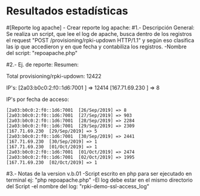 # Resultados estadísticas
#[Reporte log apache] - Crear reporte log apache:
#1.- Descripción General:
Se realiza un script, que lee el log de apache, busca dentro de los registros el
request "POST /provisioning/rpki-updown HTTP/1.1" y según eso clasifica
las ip que accedieron y en que fecha y contabiliza los registros.
-Nombre del script:
"repoapache.php"

#2.- Ej. de reporte:
Resumen:

Total provisioning/rpki-updown: 12422

IP's:
    [2a03:b0c0:2:f0::1d6:7001 ] => 12414
    [167.71.69.230 ] => 8

IP's por fecha de acceso:

    [2a03:b0c0:2:f0::1d6:7001  [26/Sep/2019] => 8
    [2a03:b0c0:2:f0::1d6:7001  [27/Sep/2019] => 903
    [2a03:b0c0:2:f0::1d6:7001  [28/Sep/2019] => 2284
    [2a03:b0c0:2:f0::1d6:7001  [29/Sep/2019] => 2309
    [167.71.69.230  [29/Sep/2019] => 5
    [2a03:b0c0:2:f0::1d6:7001  [30/Sep/2019] => 2441
    [167.71.69.230  [30/Sep/2019] => 1
    [167.71.69.230  [01/Oct/2019] => 1
    [2a03:b0c0:2:f0::1d6:7001  [01/Oct/2019] => 2474
    [2a03:b0c0:2:f0::1d6:7001  [02/Oct/2019] => 1995
    [167.71.69.230  [02/Oct/2019] => 1

#3.- Notas de la version v.b.01
-Script escrito en php para ser ejecutado en terminal
  ej: "php repoapache.php"
-El log debe estar en el mismo directorio del Script
-el nombre del log: "rpki-demo-ssl-access_log"
